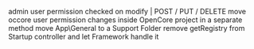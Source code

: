 admin user permission checked on modify | POST / PUT / DELETE
move occore user permission changes inside OpenCore project in a separate method
move App\General to a Support Folder
remove getRegistry from Startup controller and let Framework handle it
